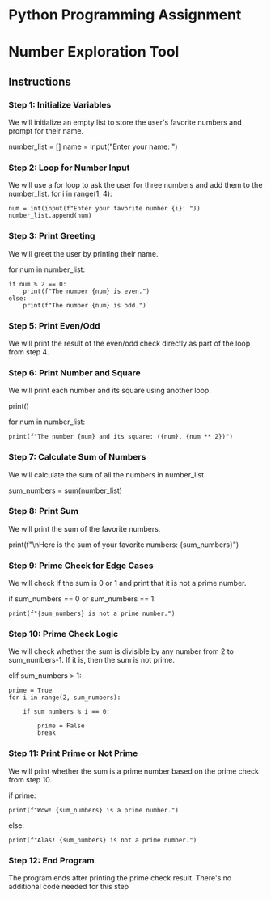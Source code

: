 # Python Programming Assignment #
# Number Exploration Tool #
## Instructions ##
### Step 1: Initialize Variables ###
We will initialize an empty list to store the user's favorite numbers and prompt for their name.

number_list = []
name = input("Enter your name: ")

### Step 2: Loop for Number Input ###
We will use a for loop to ask the user for three numbers and add them to the number_list.
 for i in range(1, 4):
 
    num = int(input(f"Enter your favorite number {i}: "))
    number_list.append(num)
    
### Step 3: Print Greeting ###
We will greet the user by printing their name.

for num in number_list:

    if num % 2 == 0:
        print(f"The number {num} is even.")
    else:
        print(f"The number {num} is odd.")
        
### Step 5: Print Even/Odd ###
We will print the result of the even/odd check directly as part of the loop from step 4.
### Step 6: Print Number and Square ###
We will print each number and its square using another loop.

print()

for num in number_list:

    print(f"The number {num} and its square: ({num}, {num ** 2})")
    
### Step 7: Calculate Sum of Numbers ###
We will calculate the sum of all the numbers in number_list.

sum_numbers = sum(number_list)

### Step 8: Print Sum ###
We will print the sum of the favorite numbers.

print(f"\nHere is the sum of your favorite numbers: {sum_numbers}")

### Step 9: Prime Check for Edge Cases ###
We will check if the sum is 0 or 1 and print that it is not a prime number.

if sum_numbers == 0 or sum_numbers == 1:

    print(f"{sum_numbers} is not a prime number.")

    
### Step 10: Prime Check Logic ###
We will check whether the sum is divisible by any number from 2 to sum_numbers-1. If it is, then the sum is not prime.

elif sum_numbers > 1:

    prime = True
    for i in range(2, sum_numbers):
    
        if sum_numbers % i == 0:
        
            prime = False
            break
            
### Step 11: Print Prime or Not Prime ###
We will print whether the sum is a prime number based on the prime check from step 10.

if prime:

    print(f"Wow! {sum_numbers} is a prime number.")
    
else:

    print(f"Alas! {sum_numbers} is not a prime number.")
    
### Step 12: End Program ###
The program ends after printing the prime check result. There's no additional code needed for this step

